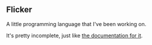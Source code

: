 ## Flicker
A little programming language that I've been working on.

It's pretty incomplete, just like [the documentation for it](https://fractioneater.github.io/flicker).
